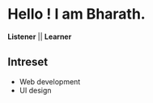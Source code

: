 # Hello ! I am Bharath.
 **Listener** || **Learner**
 
 
 ## Intreset
 * Web development
 * UI design
